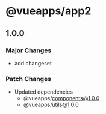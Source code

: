 # @vueapps/app2

## 1.0.0

### Major Changes

- add changeset

### Patch Changes

- Updated dependencies
  - @vueapps/components@1.0.0
  - @vueapps/utils@1.0.0
